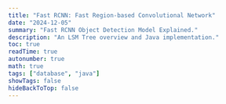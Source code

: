 ```yaml
---
title: "Fast RCNN: Fast Region-based Convolutional Network"
date: "2024-12-05"
summary: "Fast RCNN Object Detection Model Explained."
description: "An LSM Tree overview and Java implementation."
toc: true
readTime: true
autonumber: true
math: true
tags: ["database", "java"]
showTags: false
hideBackToTop: false
---
```



